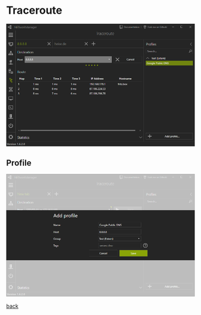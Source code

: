 # Traceroute

![Traceroute](../../_images/Traceroute.png)

## Profile

![Traceroute Profile](../../_images/Traceroute_Profile.png)

[back](../README.md)